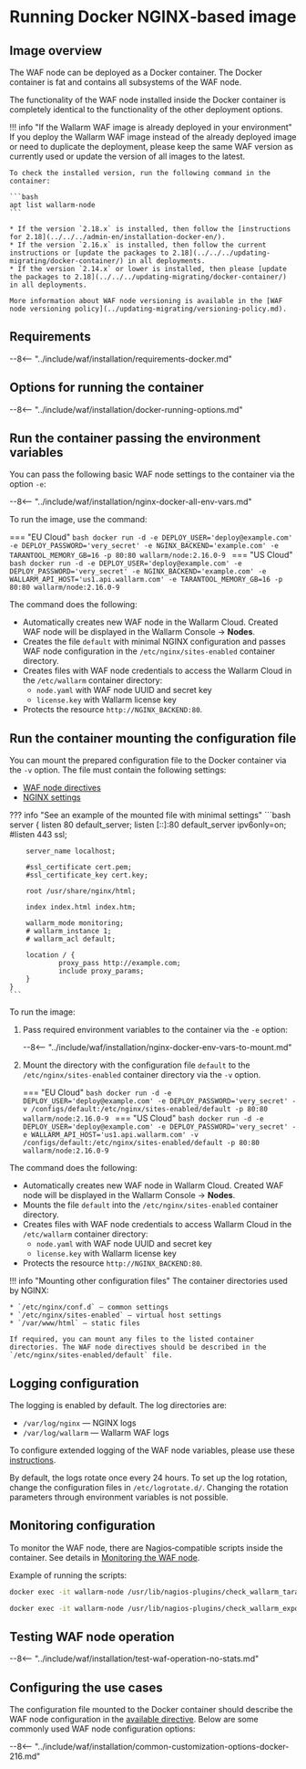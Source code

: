 [doc-ip-blocking]:            configure-ip-blocking-en.md
[doc-wallarm-mode]:           configure-parameters-en.md#wallarm_mode
[doc-config-params]:          configure-parameters-en.md
[doc-monitoring]:             monitoring/intro.md
[waf-mode-instr]:                   configure-wallarm-mode.md
[logging-instr]:                    configure-logging.md
[proxy-balancer-instr]:             using-proxy-or-balancer-en.md
[scanner-whitelisting-instr]:       scanner-ips-whitelisting.md
[process-time-limit-instr]:         configure-parameters-en.md#wallarm_process_time_limit
[default-ip-blocking-settings]:     configure-ip-blocking-nginx-en.md
[wallarm-acl-directive]:            configure-parameters-en.md#wallarm_acl
[allocating-memory-guide]:          configuration-guides/allocate-resources-for-waf-node.md
[enable-libdetection-docs]:         configure-parameters-en.md#wallarm_enable_libdetection
[nginx-waf-directives]:             configure-parameters-en.md
[mount-config-instr]:               #run-the-container-mounting-the-configuration-file

# Running Docker NGINX‑based image

## Image overview

The WAF node can be deployed as a Docker container. The Docker container is fat and contains all subsystems of the WAF node.

The functionality of the WAF node installed inside the Docker container is completely identical to the functionality of the other deployment options.

!!! info "If the Wallarm WAF image is already deployed in your environment"
    If you deploy the Wallarm WAF image instead of the already deployed image or need to duplicate the deployment, please keep the same WAF version as currently used or update the version of all images to the latest.

    To check the installed version, run the following command in the container:

    ```bash
    apt list wallarm-node
    ```

    * If the version `2.18.x` is installed, then follow the [instructions for 2.18](../../../admin-en/installation-docker-en/).
    * If the version `2.16.x` is installed, then follow the current instructions or [update the packages to 2.18](../../../updating-migrating/docker-container/) in all deployments.
    * If the version `2.14.x` or lower is installed, then please [update the packages to 2.18](../../../updating-migrating/docker-container/) in all deployments.

    More information about WAF node versioning is available in the [WAF node versioning policy](../updating-migrating/versioning-policy.md).

## Requirements

--8<-- "../include/waf/installation/requirements-docker.md"

## Options for running the container

--8<-- "../include/waf/installation/docker-running-options.md"

## Run the container passing the environment variables

You can pass the following basic WAF node settings to the container via the option `-e`:

--8<-- "../include/waf/installation/nginx-docker-all-env-vars.md"

To run the image, use the command:

=== "EU Cloud"
    ```bash
    docker run -d -e DEPLOY_USER='deploy@example.com' -e DEPLOY_PASSWORD='very_secret' -e NGINX_BACKEND='example.com' -e TARANTOOL_MEMORY_GB=16 -p 80:80 wallarm/node:2.16.0-9
    ```
=== "US Cloud"
    ```bash
    docker run -d -e DEPLOY_USER='deploy@example.com' -e DEPLOY_PASSWORD='very_secret' -e NGINX_BACKEND='example.com' -e WALLARM_API_HOST='us1.api.wallarm.com' -e TARANTOOL_MEMORY_GB=16 -p 80:80 wallarm/node:2.16.0-9
    ```

The command does the following:

* Automatically creates new WAF node in the Wallarm Cloud. Created WAF node will be displayed in the Wallarm Console → **Nodes**.
* Creates the file `default` with minimal NGINX configuration and passes WAF node configuration in the `/etc/nginx/sites-enabled` container directory.
* Creates files with WAF node credentials to access the Wallarm Cloud in the `/etc/wallarm` container directory:
    * `node.yaml` with WAF node UUID and secret key
    * `license.key` with Wallarm license key
* Protects the resource `http://NGINX_BACKEND:80`.

## Run the container mounting the configuration file

You can mount the prepared configuration file to the Docker container via the `-v` option. The file must contain the following settings:

* [WAF node directives](configure-parameters-en.md)
* [NGINX settings](https://nginx.org/en/docs/beginners_guide.html)

??? info "See an example of the mounted file with minimal settings"
    ```bash
    server {
        listen 80 default_server;
        listen [::]:80 default_server ipv6only=on;
        #listen 443 ssl;

        server_name localhost;

        #ssl_certificate cert.pem;
        #ssl_certificate_key cert.key;

        root /usr/share/nginx/html;

        index index.html index.htm;

        wallarm_mode monitoring;
        # wallarm_instance 1;
        # wallarm_acl default;

        location / {
                proxy_pass http://example.com;
                include proxy_params;
        }
    }
    ```

To run the image:

1. Pass required environment variables to the container via the `-e` option:

    --8<-- "../include/waf/installation/nginx-docker-env-vars-to-mount.md"

2. Mount the directory with the configuration file `default` to the `/etc/nginx/sites-enabled` container directory via the `-v` option.

    === "EU Cloud"
        ```bash
        docker run -d -e DEPLOY_USER='deploy@example.com' -e DEPLOY_PASSWORD='very_secret' -v /configs/default:/etc/nginx/sites-enabled/default -p 80:80 wallarm/node:2.16.0-9
        ```
    === "US Cloud"
        ```bash
        docker run -d -e DEPLOY_USER='deploy@example.com' -e DEPLOY_PASSWORD='very_secret' -e WALLARM_API_HOST='us1.api.wallarm.com' -v /configs/default:/etc/nginx/sites-enabled/default -p 80:80 wallarm/node:2.16.0-9
        ```

The command does the following:

* Automatically creates new WAF node in Wallarm Cloud. Created WAF node will be displayed in the Wallarm Console → **Nodes**.
* Mounts the file `default` into the `/etc/nginx/sites-enabled` container directory.
* Creates files with WAF node credentials to access Wallarm Cloud in the `/etc/wallarm` container directory:
    * `node.yaml` with WAF node UUID and secret key
    * `license.key` with Wallarm license key
* Protects the resource `http://NGINX_BACKEND:80`.

!!! info "Mounting other configuration files"
    The container directories used by NGINX:

    * `/etc/nginx/conf.d` — common settings
    * `/etc/nginx/sites-enabled` — virtual host settings
    * `/var/www/html` — static files

    If required, you can mount any files to the listed container directories. The WAF node directives should be described in the `/etc/nginx/sites-enabled/default` file.

## Logging configuration

The logging is enabled by default. The log directories are:

* `/var/log/nginx` — NGINX logs
* `/var/log/wallarm` — Wallarm WAF logs

To configure extended logging of the WAF node variables, please use these [instructions](configure-logging.md).

By default, the logs rotate once every 24 hours. To set up the log rotation, change the configuration files in `/etc/logrotate.d/`. Changing the rotation parameters through environment variables is not possible. 

## Monitoring configuration

To monitor the WAF node, there are Nagios‑compatible scripts inside the container. See details in [Monitoring the WAF node][doc-monitoring].

Example of running the scripts:

``` bash
docker exec -it wallarm-node /usr/lib/nagios-plugins/check_wallarm_tarantool_timeframe -w 1800 -c 900
```

``` bash
docker exec -it wallarm-node /usr/lib/nagios-plugins/check_wallarm_export_delay -w 120 -c 300
```

## Testing WAF node operation

--8<-- "../include/waf/installation/test-waf-operation-no-stats.md"

## Configuring the use cases

The configuration file mounted to the Docker container should describe the WAF node configuration in the [available directive](configure-parameters-en.md). Below are some commonly used WAF node configuration options:

--8<-- "../include/waf/installation/common-customization-options-docker-216.md"
